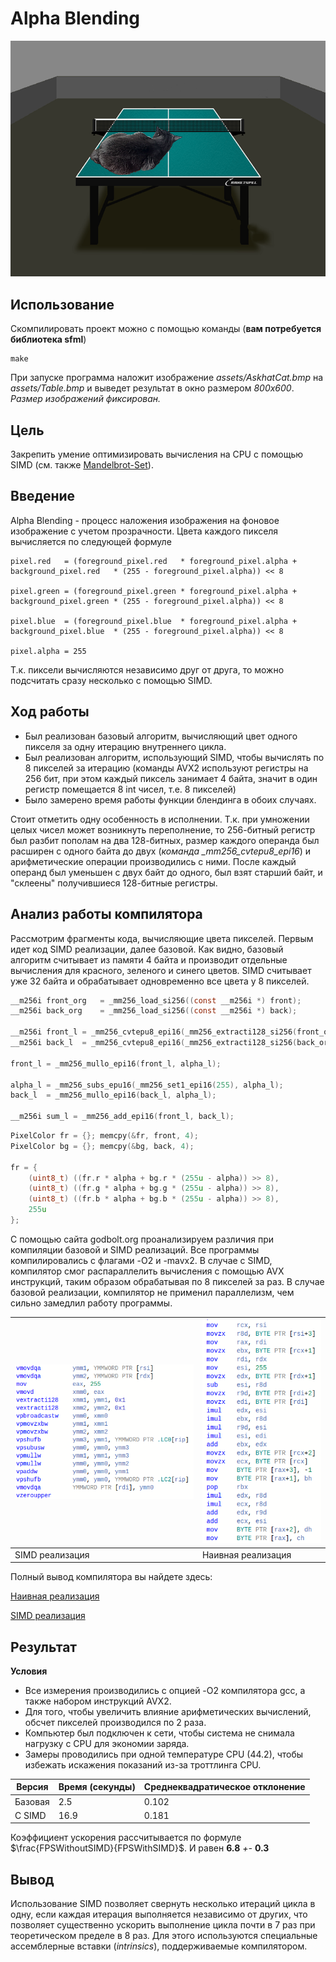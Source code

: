 # Alpha Blending


![result](assets/result.png "Результат блендинга")


## Использование


Скомпилировать проект можно с помощью команды (**вам потребуется библиотека sfml**)
```
make
```

При запуске программа наложит изображение *assets/AskhatCat.bmp* на *assets/Table.bmp* и выведет результат в окно размером *800x600*. *Размер изображений фиксирован.*


## Цель


Закрепить умение оптимизировать вычисления на CPU с помощью SIMD (см. также [Mandelbrot-Set](https://github.com/AndrewGlebovski/Mandelbrot-Set)).


## Введение


Alpha Blending - процесс наложения изображения на фоновое изображение с учетом прозрачности. Цвета каждого пикселя вычисляется по следующей формуле

```
pixel.red   = (foreground_pixel.red   * foreground_pixel.alpha + background_pixel.red   * (255 - foreground_pixel.alpha)) << 8

pixel.green = (foreground_pixel.green * foreground_pixel.alpha + background_pixel.green * (255 - foreground_pixel.alpha)) << 8

pixel.blue  = (foreground_pixel.blue  * foreground_pixel.alpha + background_pixel.blue  * (255 - foreground_pixel.alpha)) << 8

pixel.alpha = 255
```

Т.к. пиксели вычисляются независимо друг от друга, то можно подсчитать сразу несколько с помощью SIMD.


## Ход работы


- Был реализован базовый алгоритм, вычисляющий цвет одного пикселя за одну итерацию внутреннего цикла.
- Был реализован алгоритм, использующий SIMD, чтобы вычислять по 8 пикселей за итерацию (команды AVX2 используют регистры на 256 бит, при этом каждый пиксель занимает 4 байта, значит в один регистр помещается 8 int чисел, т.е. 8 пикселей)
- Было замерено время работы функции блендинга в обоих случаях.

Стоит отметить одну особенность в исполнении. Т.к. при умножении целых чисел может возникнуть переполнение, то 256-битный регистр был разбит пополам на два 128-битных, размер каждого операнда был расширен с одного байта до двух (*команда _mm256_cvtepu8_epi16*) и арифметические операции производились с ними. После каждый операнд был уменьшен с двух байт до одного, был взят старший байт, и "склеены" получившиеся 128-битные регистры.


## Анализ работы компилятора


Рассмотрим фрагменты кода, вычисляющие цвета пикселей. Первым идет код SIMD реализации, далее базовой. Как видно, базовый алгоритм считывает из памяти 4 байта и производит отдельные вычисления для красного, зеленого и синего цветов. SIMD считывает уже 32 байта и обрабатывает одновременно все цвета у 8 пикселей.

```C
__m256i front_org   = _mm256_load_si256((const __m256i *) front);
__m256i back_org    = _mm256_load_si256((const __m256i *) back);

__m256i front_l = _mm256_cvtepu8_epi16(_mm256_extracti128_si256(front_org, 1));
__m256i back_l  = _mm256_cvtepu8_epi16(_mm256_extracti128_si256(back_org, 1));

front_l = _mm256_mullo_epi16(front_l, alpha_l);

alpha_l = _mm256_subs_epu16(_mm256_set1_epi16(255), alpha_l);
back_l  = _mm256_mullo_epi16(back_l, alpha_l);

__m256i sum_l = _mm256_add_epi16(front_l, back_l);
```

```C
PixelColor fr = {}; memcpy(&fr, front, 4);
PixelColor bg = {}; memcpy(&bg, back, 4);

fr = {
    (uint8_t) ((fr.r * alpha + bg.r * (255u - alpha)) >> 8),
    (uint8_t) ((fr.g * alpha + bg.g * (255u - alpha)) >> 8),
    (uint8_t) ((fr.b * alpha + bg.b * (255u - alpha)) >> 8),
    255u
};
```

С помощью сайта godbolt.org проанализируем различия при компиляции базовой и SIMD реализаций. Все программы компилировались с флагами -O2 и -mavx2. В случае с SIMD, компилятор смог распараллелить вычисления с помощью AVX инструкций, таким образом обрабатывая по 8 пикселей за раз. В случае базовой реализации, компилятор не применил параллелизм, чем сильно замедлил работу программы.

| ![naive-cmp](assets/simd_asm.png)  | ![naive-cmp](assets/naive_asm.png) |
| ---------------------------------- | ---------------------------------- |
| SIMD реализация                    | Наивная реализация                 | 

Полный вывод компилятора вы найдете здесь:

[Наивная реализация](https://godbolt.org/z/faMKhW3T6)

[SIMD реализация](https://godbolt.org/z/nchY8YYrT)


## Результат


**Условия**
- Все измерения производились с опцией -O2 компилятора gcc, а также набором инструкций AVX2.
- Для того, чтобы увеличить влияние арифметических вычислений, обсчет пикселей производился по 2 разa.
- Компьютер был подключен к сети, чтобы система не снимала нагрузку с CPU для экономии заряда.
- Замеры проводились при одной температуре CPU (44.2), чтобы избежать искажения показаний из-за троттлинга CPU.

| Версия   | Время (секунды)      | Среднеквадратическое отклонение |
| -------- | -------------------- | ------------------------------- |
| Базовая  | 2.5                  | 0.102                           |
| C SIMD   | 16.9                 | 0.181                           |

Коэффициент ускорения рассчитывается по формуле $\frac{FPSWithoutSIMD}{FPSWithSIMD}$. И равен **6.8** *+-* **0.3**


## Вывод


Использование SIMD позволяет свернуть несколько итераций цикла в одну, если каждая итерация выполняется независимо от других, что позволяет существенно ускорить выполнение цикла почти в 7 раз при теоретическом пределе в 8 раз. Для этого используются специальные ассемблерные вставки (*intrinsics*), поддерживаемые компилятором.
